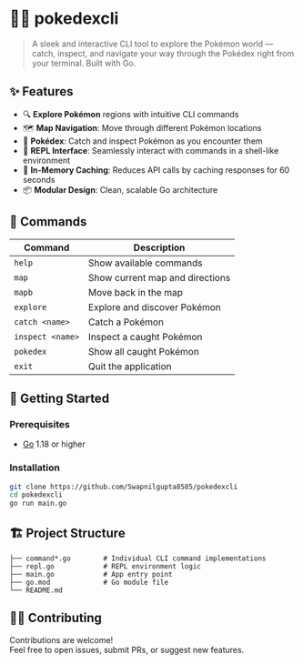 
# 🐦‍🔥 pokedexcli

>  A sleek and interactive CLI tool to explore the Pokémon world — catch, inspect, and navigate your way through the Pokédex right from your terminal. Built with Go.

## ✨ Features

- 🔍 **Explore Pokémon** regions with intuitive CLI commands  
- 🗺️ **Map Navigation**: Move through different Pokémon locations  
- 🎒 **Pokédex**: Catch and inspect Pokémon as you encounter them  
- 🧠 **REPL Interface**: Seamlessly interact with commands in a shell-like environment  
- 💾 **In-Memory Caching**: Reduces API calls by caching responses for 60 seconds 
- 📦 **Modular Design**: Clean, scalable Go architecture


## 🧰 Commands

| Command            | Description                          |
|--------------------|--------------------------------------|
| `help`             | Show available commands              |
| `map`              | Show current map and directions      |
| `mapb`             | Move back in the map                 |
| `explore`          | Explore and discover Pokémon         |
| `catch <name>`     | Catch a Pokémon                      |
| `inspect <name>`   | Inspect a caught Pokémon             |
| `pokedex`          | Show all caught Pokémon              |
| `exit`             | Quit the application                 |

## 🚀 Getting Started

### Prerequisites

- [Go](https://golang.org/dl/) 1.18 or higher

### Installation

```bash
git clone https://github.com/Swapnilgupta8585/pokedexcli
cd pokedexcli
go run main.go
```

## 🏗️ Project Structure
```
├── command*.go        # Individual CLI command implementations
├── repl.go            # REPL environment logic
├── main.go            # App entry point
├── go.mod             # Go module file
└── README.md
```

## 🧑‍💻 Contributing

Contributions are welcome!  
Feel free to open issues, submit PRs, or suggest new features.

